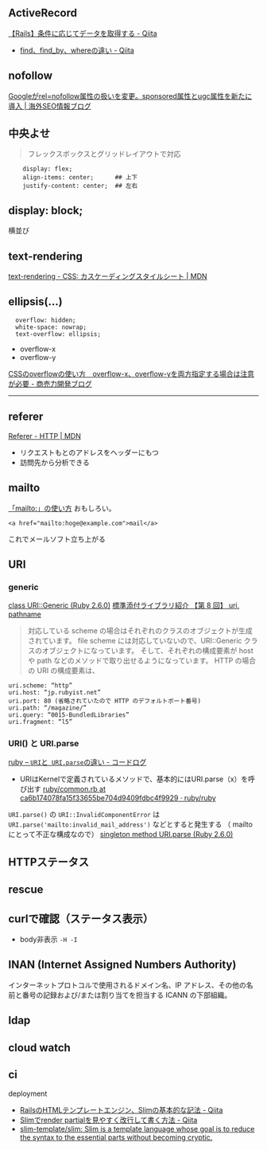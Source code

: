 ## ActiveRecord
[【Rails】条件に応じてデータを取得する - Qiita](https://qiita.com/Hal_mai/items/babb19560ace072c99f5)
- [find、find_by、whereの違い - Qiita](https://qiita.com/tsuchinoko_run/items/f3926caaec461cfa1ca3)

## nofollow
[Googleがrel=nofollow属性の扱いを変更。sponsored属性とugc属性を新たに導入 | 海外SEO情報ブログ](https://www.suzukikenichi.com/blog/google-changes-rel-nofollow-from-directive-to-hint-and-introduces-rel-ugc-and-rel-sponsored/)



## 中央よせ
> フレックスボックスとグリッドレイアウトで対応
```
    display: flex;
    align-items: center; 　　　## 上下
    justify-content: center;  ## 左右
```

## display: block;
横並び

## text-rendering
[text-rendering - CSS: カスケーディングスタイルシート | MDN](https://developer.mozilla.org/ja/docs/Web/CSS/text-rendering)


## ellipsis(...)
```
  overflow: hidden;
  white-space: nowrap;
  text-overflow: ellipsis;
```

- overflow-x
- overflow-y


[CSSのoverflowの使い方　overflow-x、overflow-yを両方指定する場合は注意が必要 - 商売力開発ブログ](https://www.prj-alpha.biz/entry/2018/03/13/224708)

---

## referer
[Referer - HTTP | MDN](https://developer.mozilla.org/ja/docs/Web/HTTP/Headers/Referer)
- リクエストもとのアドレスをヘッダーにもつ
- 訪問先から分析できる

## mailto
[「mailto:」の使い方](http://www.shurey.com/js/mailto.html)
おもしろい。
```
<a href="mailto:hoge@example.com">mail</a>
```
これでメールソフト立ち上がる

## URI
### generic
[class URI::Generic (Ruby 2.6.0)](https://docs.ruby-lang.org/ja/latest/class/URI=3a=3aGeneric.html)
[標準添付ライブラリ紹介 【第 8 回】 uri, pathname](https://magazine.rubyist.net/articles/0015/0015-BundledLibraries.html)
> 対応している scheme の場合はそれぞれのクラスのオブジェクトが生成されています。 
> file scheme には対応していないので、URI::Generic クラスのオブジェクトになっています。
> そして、それぞれの構成要素が host や path などのメソッドで取り出せるようになっています。
HTTP の場合の URI の構成要素は、
```
uri.scheme: “http”
uri.host: “jp.rubyist.net”
uri.port: 80 (省略されていたので HTTP のデフォルトポート番号)
uri.path: “/magazine/”
uri.query: “0015-BundledLibraries”
uri.fragment: “l5”
```
###  URI() と URI.parse
[ruby – `URI`と` URI.parse`の違い - コードログ](https://codeday.me/jp/qa/20190629/1137473.html)
- URIはKernelで定義されているメソッドで、基本的にはURI.parse（x）を呼び出す
[ruby/common.rb at ca6b174078fa15f33655be704d9409fdbc4f9929 · ruby/ruby](https://github.com/ruby/ruby/blob/ca6b174078fa15f33655be704d9409fdbc4f9929/lib/uri/common.rb#L709)

`URI.parse()` の `URI::InvalidComponentError` は `URI.parse('mailto:invalid_mail_address')` などとすると発生する
（ mailto にとって不正な構成なので）
[singleton method URI.parse (Ruby 2.6.0)](https://docs.ruby-lang.org/ja/latest/method/URI/s/parse.html)


## HTTPステータス

## rescue

## curlで確認（ステータス表示）
- body非表示
`-H -I`

## INAN (Internet Assigned Numbers Authority)
インターネットプロトコルで使用されるドメイン名、IP アドレス、その他の名前と番号の記録および/または割り当てを担当する ICANN の下部組織。

## ldap


## cloud watch


## ci
deployment


- [RailsのHTMLテンプレートエンジン、Slimの基本的な記法 - Qiita](https://qiita.com/mom0tomo/items/999f806d083569529f81)
- [Slimでrender partialを見やすく改行して書く方法 - Qiita](https://qiita.com/soyanchu/items/7f63b00d6f96e2d3e72f)
- [slim-template/slim: Slim is a template language whose goal is to reduce the syntax to the essential parts without becoming cryptic.](https://github.com/slim-template/slim#output-without-html-escaping-)
